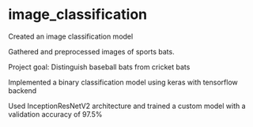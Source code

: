 # image_classification
Created an image classification model 

Gathered and preprocessed images of sports bats. 

Project goal: Distinguish baseball bats from cricket bats

Implemented a binary classification model using keras with tensorflow backend

Used InceptionResNetV2 architecture and trained a custom model with a validation accuracy of 97.5% 

